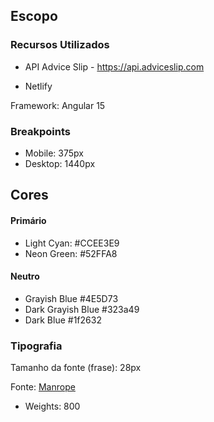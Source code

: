 ## Escopo

### Recursos Utilizados

- API Advice Slip - https://api.adviceslip.com

- Netlify

Framework: Angular 15

### Breakpoints

- Mobile: 375px
- Desktop: 1440px

## Cores

#### Primário

- Light Cyan: #CCEE3E9
- Neon Green: #52FFA8

#### Neutro

- Grayish Blue #4E5D73
- Dark Grayish Blue #323a49
- Dark Blue #1f2632

### Tipografia

Tamanho da fonte (frase): 28px

Fonte: [Manrope](https://fonts.google.com/specimen/Manrope)
- Weights: 800